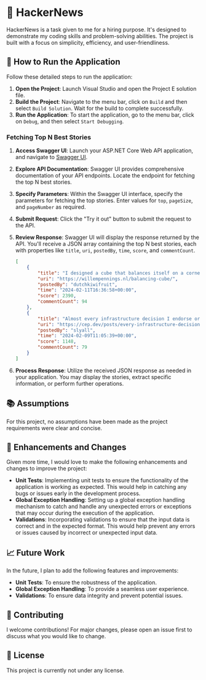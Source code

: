# 🚀 HackerNews

HackerNews is a task given to me for a hiring purpose. It's designed to demonstrate my coding skills and problem-solving abilities. The project is built with a focus on simplicity, efficiency, and user-friendliness.

## 🎯 How to Run the Application

Follow these detailed steps to run the application:

1. **Open the Project**: Launch Visual Studio and open the Project E solution file.
2. **Build the Project**: Navigate to the menu bar, click on `Build` and then select `Build Solution`. Wait for the build to complete successfully.
3. **Run the Application**: To start the application, go to the menu bar, click on `Debug`, and then select `Start Debugging`.

### Fetching Top N Best Stories

1. **Access Swagger UI**: Launch your ASP.NET Core Web API application, and navigate to [Swagger UI](https://localhost:7093/swagger/index.html).

2. **Explore API Documentation**: Swagger UI provides comprehensive documentation of your API endpoints. Locate the endpoint for fetching the top N best stories.

3. **Specify Parameters**: Within the Swagger UI interface, specify the parameters for fetching the top stories. Enter values for `top`, `pageSize`, and `pageNumber` as required.

4. **Submit Request**: Click the "Try it out" button to submit the request to the API.

5. **Review Response**: Swagger UI will display the response returned by the API. You'll receive a JSON array containing the top N best stories, each with properties like `title`, `uri`, `postedBy`, `time`, `score`, and `commentCount`.

    ```json
    [
        {
            "title": "I designed a cube that balances itself on a corner",
            "uri": "https://willempennings.nl/balancing-cube/",
            "postedBy": "dutchkiwifruit",
            "time": "2024-02-11T16:36:58+00:00",
            "score": 2390,
            "commentCount": 94
        },
        {
            "title": "Almost every infrastructure decision I endorse or regret",
            "uri": "https://cep.dev/posts/every-infrastructure-decision-i-endorse-or-regret-after-4-years-running-infrastructure-at-a-startup/",
            "postedBy": "slyall",
            "time": "2024-02-09T11:05:39+00:00",
            "score": 1148,
            "commentCount": 79
        }
    ]
    ```

6. **Process Response**: Utilize the received JSON response as needed in your application. You may display the stories, extract specific information, or perform further operations.

## 📚 Assumptions

For this project, no assumptions have been made as the project requirements were clear and concise.

## 🚧 Enhancements and Changes

Given more time, I would love to make the following enhancements and changes to improve the project:

- **Unit Tests**: Implementing unit tests to ensure the functionality of the application is working as expected. This would help in catching any bugs or issues early in the development process.
- **Global Exception Handling**: Setting up a global exception handling mechanism to catch and handle any unexpected errors or exceptions that may occur during the execution of the application.
- **Validations**: Incorporating validations to ensure that the input data is correct and in the expected format. This would help prevent any errors or issues caused by incorrect or unexpected input data.

## 📈 Future Work

In the future, I plan to add the following features and improvements:

- **Unit Tests**: To ensure the robustness of the application.
- **Global Exception Handling**: To provide a seamless user experience.
- **Validations**: To ensure data integrity and prevent potential issues.

## 🤝 Contributing

I welcome contributions! For major changes, please open an issue first to discuss what you would like to change.

## 📜 License

This project is currently not under any license.
